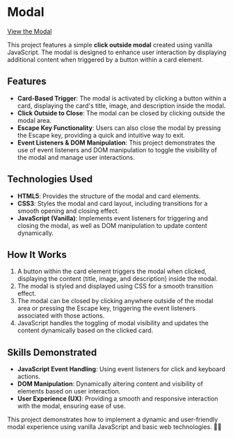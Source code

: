 # Modal  

[View the Modal](https://vincentwings.github.io/Modal/)  

This project features a simple **click outside modal** created using vanilla JavaScript. The modal is designed to enhance user interaction by displaying additional content when triggered by a button within a card element.

## Features  

- **Card-Based Trigger**: The modal is activated by clicking a button within a card, displaying the card's title, image, and description inside the modal.  
- **Click Outside to Close**: The modal can be closed by clicking outside the modal area.  
- **Escape Key Functionality**: Users can also close the modal by pressing the Escape key, providing a quick and intuitive way to exit.  
- **Event Listeners & DOM Manipulation**: This project demonstrates the use of event listeners and DOM manipulation to toggle the visibility of the modal and manage user interactions.  

## Technologies Used  

- **HTML5**: Provides the structure of the modal and card elements.  
- **CSS3**: Styles the modal and card layout, including transitions for a smooth opening and closing effect.  
- **JavaScript (Vanilla)**: Implements event listeners for triggering and closing the modal, as well as DOM manipulation to update content dynamically.  

## How It Works  

1. A button within the card element triggers the modal when clicked, displaying the content (title, image, and description) inside the modal.  
2. The modal is styled and displayed using CSS for a smooth transition effect.  
3. The modal can be closed by clicking anywhere outside of the modal area or pressing the Escape key, triggering the event listeners associated with those actions.  
4. JavaScript handles the toggling of modal visibility and updates the content dynamically based on the clicked card.

## Skills Demonstrated  

- **JavaScript Event Handling**: Using event listeners for click and keyboard actions.  
- **DOM Manipulation**: Dynamically altering content and visibility of elements based on user interaction.  
- **User Experience (UX)**: Providing a smooth and responsive interaction with the modal, ensuring ease of use.  

This project demonstrates how to implement a dynamic and user-friendly modal experience using vanilla JavaScript and basic web technologies. 🚪✨
